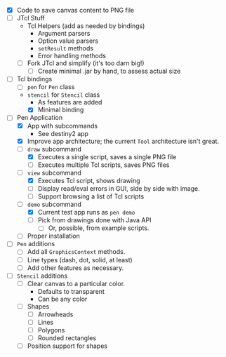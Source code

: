 - [x] Code to save canvas content to PNG file
- [ ] JTcl Stuff
    - Tcl Helpers (add as needed by bindings)
        - Argument parsers
        - Option value parsers
        - `setResult` methods
        - Error handling methods
    - [ ] Fork JTcl and simplify (it's too darn big!)
        - [ ] Create minimal .jar by hand, to assess actual size
- [ ] Tcl bindings
    - [ ] `pen` for `Pen` class 
    - `stencil` for `Stencil` class
        - As features are added
        - [x] Minimal binding
- [ ] Pen Application
    - [x] App with subcommands
        - See destiny2 app
    - [x] Improve app architecture; the current `Tool` architecture isn't great.
    - [ ] `draw` subcommand
        - [x] Executes a single script, saves a single PNG file
        - [ ] Executes multiple Tcl scripts, saves PNG files
    - [ ] `view` subcommand
        - [x] Executes Tcl script, shows drawing
        - [ ] Display read/eval errors in GUI, side by side with image.
        - [ ] Support browsing a list of Tcl scripts
    - [ ] `demo` subcommand
        - [x] Current test app runs as `pen demo`
        - [ ] Pick from drawings done with Java API
            - [ ] Or, possible, from example scripts.
    - [ ] Proper installation
- [ ] `Pen` additions
    - [ ] Add all `GraphicsContext` methods.
    - [ ] Line types (dash, dot, solid, at least)
    - [ ] Add other features as necessary.
- [ ] `Stencil` additions
    - [ ] Clear canvas to a particular color.
        - Defaults to transparent
        - Can be any color
    - [ ] Shapes
        - [ ] Arrowheads
        - [ ] Lines
        - [ ] Polygons
        - [ ] Rounded rectangles
    - [ ] Position support for shapes
